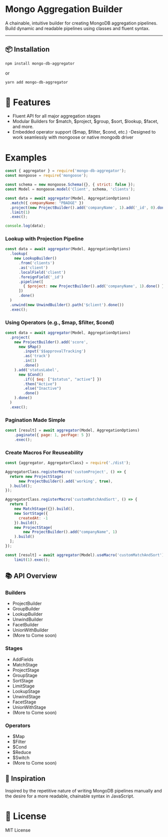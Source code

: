 # Mongo Aggregation Builder

A chainable, intuitive builder for creating MongoDB aggregation pipelines. Build dynamic and readable pipelines using classes and fluent syntax.

---

## 📦 Installation

```bash
npm install mongo-db-aggregator
```

or
```bash
yarn add mongo-db-aggregator
```

# 🚀 Features

- Fluent API for all major aggregation stages
- Modular Builders for $match, $project, $group, $sort, $lookup, $facet, and more.
- Embedded operator support ($map, $filter, $cond, etc.)
-Designed to work seamlessly with mongoose or native mongodb driver

# Examples

```javascript
const { aggregator } = require('mongo-db-aggregator');
const mongoose = require('mongoose');

const schema = new mongoose.Schema({}, { strict: false });
const Model = mongoose.model('Client', schema, 'clients');

const data = await aggregator(Model, AggregationOptions)
  .match({ companyName: "PBADGE" })
  .project(new ProjectBuilder().add('companyName', 1).add('_id', 0).done())
  .limit(1)
  .exec();

console.log(data);
```

### Lookup with Projection Pipeline
```javascript
const data = await aggregator(Model, AggregationOptions)
  .lookup(
    new LookupBuilder()
      .from('clients')
      .as('client')
      .localField('client')
      .foreignField('_id')
      .pipeline([
        { $project: new ProjectBuilder().add('companyName', 1).done() }
      ])
      .done()
  )
  .unwind(new UnwindBuilder().path('$client').done())
  .exec();
```

### Using Operators (e.g., $map, $filter, $cond)
```javascript
const data = await aggregator(Model, AggregationOptions)
  .project(
    new ProjectBuilder().add('score',
      new $Map()
        .input('$$approvalTracking')
        .as('track')
        .in(1)
        .done()
    ).add('statusLabel',
      new $Cond()
        .if({ $eq: ["$status", "active"] })
        .then("Active")
        .else("Inactive")
        .done()
    ).done()
  )
  .exec();
```

### Pagination Made Simple
```javascript
const [result] = await aggregator(Model, AggregationOptions)
    .paginate({ page: 1, perPage: 5 })
    .exec();
```
### Create Macros For Reuseability
```javascript
const {aggregator, AggregatorClass} = require('./dist');

AggregatorClass.registerMacro('customProject', () => {
  return new ProjectStage(
      new ProjectBuilder().add('working', true),
  ).build();
});

AggregatorClass.registerMacro('customMatchAndSort', () => {
  return [
    new MatchStage({}).build(),
    new SortStage({
      createdAt: -1
    }).build(),
    new ProjectStage(
        new ProjectBuilder().add("companyName", 1)
    ).build()
  ];
});

const [result] = await aggregator(Model).useMacro('customMatchAndSort').
    limit(1).exec();
```

## 📚 API Overview
### Builders
- ProjectBuilder
- GroupBuilder
- LookupBuilder
- UnwindBuilder
- FacetBuilder
- UnionWithBuilder
- (More to Come soon)

### Stages
- AddFields
- MatchStage
- ProjectStage
- GroupStage
- SortStage
- LimitStage
- LookupStage
- UnwindStage
- FacetStage
- UnionWithStage
- (More to Come soon)

### Operators
- $Map
- $Filter
- $Cond
- $Reduce
- $Switch
- (More to Come soon)

## 🧠 Inspiration
Inspired by the repetitive nature of writing MongoDB pipelines manually and the desire for a more readable, chainable syntax in JavaScript.

# 📄 License
MIT License